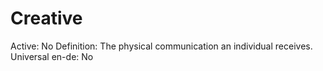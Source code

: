 # Creative

Active: No
Definition: The physical communication an individual receives.
Universal en-de: No